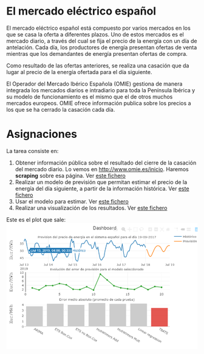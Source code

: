 

# El mercado eléctrico español


El mercado eléctrico español está compuesto por varios mercados en los que se casa la oferta a diferentes plazos. Uno de estos mercados es el mercado diario, a través del cual se fija el precio de la energía con un día de antelación. Cada día, los productores de energía presentan ofertas de venta mientras que los demandantes de energía presentan ofertas de compra.

Como resultado de las ofertas anteriores, se realiza una casación que da lugar al precio de la energía ofertada para el día siguiente.

El Operador del Mercado Ibérico Española (OMIE) gestiona de manera integrada los mercados diarios e intradiario para toda la Península Ibérica y su modelo de funcionamiento es el mismo que el de otros muchos mercados europeos. OMIE ofrece información publica sobre los precios a los que se ha cerrado la casación cada día.


# Asignaciones

La tarea consiste en:
1.	Obtener información pública sobre el resultado del cierre de la casación del mercado diario. Lo vemos en http://www.omie.es/inicio. Haremos **scraping** sobre esa página.  Ver [este fichero](https://github.com/huanlui/time-series/blob/master/development/01%20descarga_scraping/download_first.R)
2. Realizar un modelo de previsión que permitan estimar el precio de la energía del día siguiente, a partir de la información histórica. Ver [este fichero](https://github.com/huanlui/time-series/blob/master/development/02%20training_and_testing/choose_best_model.R)
3. Usar el modelo para estimar. Ver [este fichero](https://github.com/huanlui/time-series/blob/master/development/03%20forecasting/forecast_energy_spa.R)
4. Realizar una visualización de los resultados. Ver [este fichero](https://github.com/huanlui/time-series/blob/master/development/04%20visualization/plotly.R)

Este es el plot que sale: ![error](media/plot.PNG)


